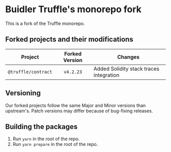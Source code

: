# Buidler Truffle's monorepo fork

This is a fork of the Truffle monorepo.

## Forked projects and their modifications

| Project              | Forked Version   | Changes                                 |
| -------------------- | :--------------: | --------------------------------------- |
| `@truffle/contract`  |    `v4.2.23`     | Added Solidity stack traces integration |


## Versioning

Our forked projects follow the same Major and Minor versions than upstream's. 
Patch versions may differ because of bug-fixing releases.

## Building the packages

1. Run `yarn` in the root of the repo.
2. Run `yarn prepare` in the root of the repo.
